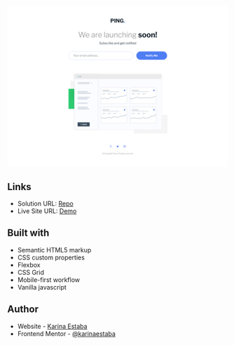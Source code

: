 ![](./screenshot.png)

## Links

- Solution URL: [Repo](https://github.com/karinaestaba/ping-coming-soon-page)
- Live Site URL: [Demo](https://karinaestaba.github.io/ping-coming-soon-page)

## Built with

- Semantic HTML5 markup
- CSS custom properties
- Flexbox
- CSS Grid
- Mobile-first workflow
- Vanilla javascript

## Author

- Website - [Karina Estaba](https://karina-estaba.gitlab.io/directorio-repositorios/)
- Frontend Mentor - [@karinaestaba](https://www.frontendmentor.io/profile/karinaestaba)